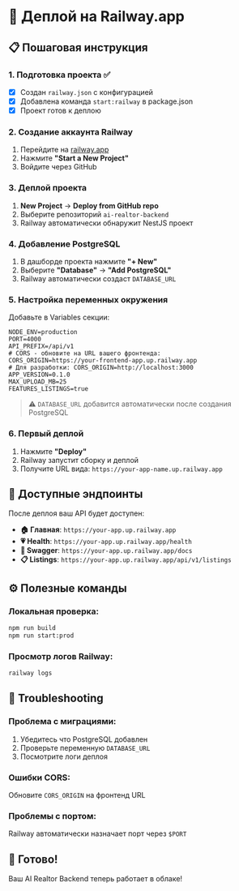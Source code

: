 # 🚂 Деплой на Railway.app

## 📋 Пошаговая инструкция

### 1. Подготовка проекта ✅
- [x] Создан `railway.json` с конфигурацией
- [x] Добавлена команда `start:railway` в package.json
- [x] Проект готов к деплою

### 2. Создание аккаунта Railway
1. Перейдите на [railway.app](https://railway.app)
2. Нажмите **"Start a New Project"**
3. Войдите через GitHub

### 3. Деплой проекта
1. **New Project** → **Deploy from GitHub repo**
2. Выберите репозиторий `ai-realtor-backend`
3. Railway автоматически обнаружит NestJS проект

### 4. Добавление PostgreSQL
1. В дашборде проекта нажмите **"+ New"**
2. Выберите **"Database"** → **"Add PostgreSQL"**
3. Railway автоматически создаст `DATABASE_URL`

### 5. Настройка переменных окружения
Добавьте в Variables секции:

```env
NODE_ENV=production
PORT=4000
API_PREFIX=/api/v1
# CORS - обновите на URL вашего фронтенда:
CORS_ORIGIN=https://your-frontend-app.up.railway.app
# Для разработки: CORS_ORIGIN=http://localhost:3000
APP_VERSION=0.1.0
MAX_UPLOAD_MB=25
FEATURES_LISTINGS=true
```

> ⚠️ `DATABASE_URL` добавится автоматически после создания PostgreSQL

### 6. Первый деплой
1. Нажмите **"Deploy"**
2. Railway запустит сборку и деплой
3. Получите URL вида: `https://your-app-name.up.railway.app`

## 🔗 Доступные эндпоинты

После деплоя ваш API будет доступен:

- **🏠 Главная**: `https://your-app.up.railway.app`
- **💗 Health**: `https://your-app.up.railway.app/health`
- **📖 Swagger**: `https://your-app.up.railway.app/docs`
- **📋 Listings**: `https://your-app.up.railway.app/api/v1/listings`

## ⚙️ Полезные команды

### Локальная проверка:
```bash
npm run build
npm run start:prod
```

### Просмотр логов Railway:
```bash
railway logs
```

## 🔧 Troubleshooting

### Проблема с миграциями:
1. Убедитесь что PostgreSQL добавлен
2. Проверьте переменную `DATABASE_URL`
3. Посмотрите логи деплоя

### Ошибки CORS:
Обновите `CORS_ORIGIN` на фронтенд URL

### Проблемы с портом:
Railway автоматически назначает порт через `$PORT`

## 🚀 Готово!

Ваш AI Realtor Backend теперь работает в облаке!
